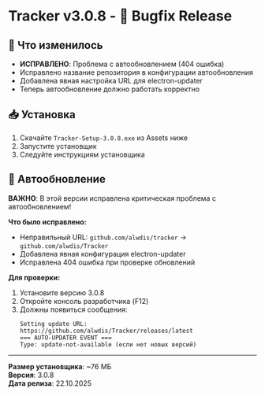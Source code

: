 # Tracker v3.0.8 - 🐛 Bugfix Release

## 📝 Что изменилось

- **ИСПРАВЛЕНО**: Проблема с автообновлением (404 ошибка)
- Исправлено название репозитория в конфигурации автообновления
- Добавлена явная настройка URL для electron-updater
- Теперь автообновление должно работать корректно

## 📥 Установка

1. Скачайте `Tracker-Setup-3.0.8.exe` из Assets ниже
2. Запустите установщик
3. Следуйте инструкциям установщика

## 🔄 Автообновление

**ВАЖНО**: В этой версии исправлена критическая проблема с автообновлением!

**Что было исправлено:**
- Неправильный URL: `github.com/alwdis/tracker` → `github.com/alwdis/Tracker`
- Добавлена явная конфигурация electron-updater
- Исправлена 404 ошибка при проверке обновлений

**Для проверки:**
1. Установите версию 3.0.8
2. Откройте консоль разработчика (F12)
3. Должны появиться сообщения:
   ```
   Setting update URL: https://github.com/alwdis/Tracker/releases/latest
   === AUTO-UPDATER EVENT ===
   Type: update-not-available (если нет новых версий)
   ```

---

**Размер установщика**: ~76 МБ  
**Версия**: 3.0.8  
**Дата релиза**: 22.10.2025